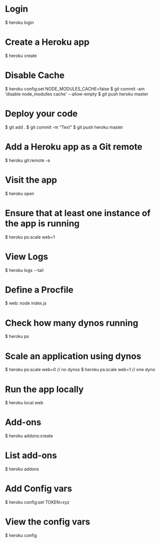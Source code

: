 # Login
$ heroku login

# Create a Heroku app
$ heroku create

# Disable Cache
$ heroku config:set NODE_MODULES_CACHE=false
$ git commit -am 'disable node_modulles cache' --allow-empty
$ git push heroku master

# Deploy your code
$ git add .
$ git commit -m "Text"
$ git push heroku master

# Add a Heroku app as a Git remote
$ heroku git:remote -a <app name>

# Visit the app
$ heroku open

# Ensure that at least one instance of the app is running
$ heroku ps:scale web=1

# View Logs
$ heroku logs --tail

# Define a Procfile
$ web: node index.js

# Check how many dynos running
$ heroku ps

# Scale an application using dynos
$ heroku ps:scale web=0 // no dynos
$ heroku ps:scale web=1 // one dyno

# Run the app locally
$ heroku local web

# Add-ons
$ heroku addons:create <add-ons>

# List add-ons
$ heroku addons

# Add Config vars
$ heroku config:set TOKEN=xyz

# View the config vars
$ heroku config
